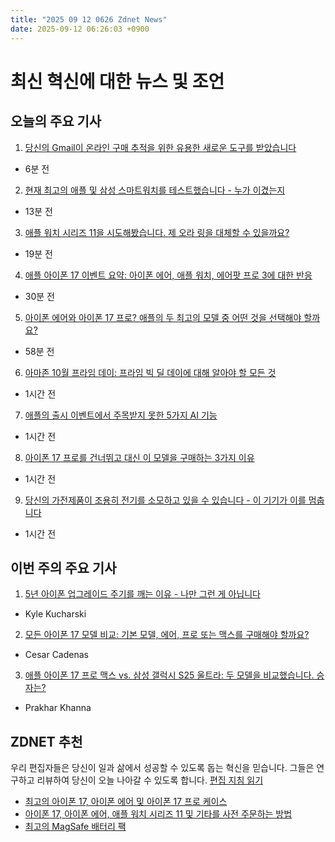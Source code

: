 ```yaml
---
title: "2025 09 12 0626 Zdnet News"
date: 2025-09-12 06:26:03 +0900
---
```


# 최신 혁신에 대한 뉴스 및 조언
## 오늘의 주요 기사 

1. [당신의 Gmail이 온라인 구매 추적을 위한 유용한 새로운 도구를 받았습니다](https://www.zdnet.com/article/google-unveils-a-new-tool-to-help-you-keep-track-of-your-online-purcahses/) 
- 6분 전 

2. [현재 최고의 애플 및 삼성 스마트워치를 테스트했습니다 - 누가 이겼는지](https://www.zdnet.com/article/i-tested-the-best-apple-and-samsung-smartwatches-right-now-heres-who-wins/) 
- 13분 전 

3. [애플 워치 시리즈 11을 시도해봤습니다. 제 오라 링을 대체할 수 있을까요?](https://www.zdnet.com/article/i-tried-the-apple-watch-series-11-and-its-so-close-to-making-my-oura-ring-obsolete/) 
- 19분 전 

4. [애플 아이폰 17 이벤트 요약: 아이폰 에어, 애플 워치, 에어팟 프로 3에 대한 반응](https://www.zdnet.com/article/apple-iphone-17-event-recap-reactions-to-iphone-air-apple-watches-airpods-pro-3-more/) 
- 30분 전 

5. [아이폰 에어와 아이폰 17 프로? 애플의 두 최고의 모델 중 어떤 것을 선택해야 할까요?](https://www.zdnet.com/article/iphone-air-vs-iphone-17-pro-how-to-decide-between-apples-two-best-models/) 
- 58분 전 

6. [아마존 10월 프라임 데이: 프라임 빅 딜 데이에 대해 알아야 할 모든 것](https://www.zdnet.com/article/home-and-office/amazon-october-prime-day-everything-you-need-to-know-about-prime-big-deal-days/) 
- 1시간 전 

7. [애플의 출시 이벤트에서 주목받지 못한 5가지 AI 기능](https://www.zdnet.com/article/5-new-ai-powered-features-that-flew-under-the-radar-at-apples-launch-event/) 
- 1시간 전 

8. [아이폰 17 프로를 건너뛰고 대신 이 모델을 구매하는 3가지 이유](https://www.zdnet.com/article/3-reasons-why-im-skipping-the-iphone-17-pro-and-buying-this-model-instead/) 
- 1시간 전 

9. [당신의 가전제품이 조용히 전기를 소모하고 있을 수 있습니다 - 이 기기가 이를 멈춥니다](https://www.zdnet.com/article/home-and-office/your-appliances-may-be-quietly-draining-electricity-this-gadget-stops-that/) 
- 1시간 전 

## 이번 주의 주요 기사 

1. [5년 아이폰 업그레이드 주기를 깨는 이유 - 나만 그런 게 아닙니다](https://www.zdnet.com/article/why-im-breaking-the-5-year-iphone-upgrade-cycle-and-im-not-alone/) 
- Kyle Kucharski 

2. [모든 아이폰 17 모델 비교: 기본 모델, 에어, 프로 또는 맥스를 구매해야 할까요?](https://www.zdnet.com/article/iphone-17-vs-iphone-air-17-pro-and-17-pro-max-i-compared-every-model-and-heres-my-buying-advice/) 
- Cesar Cadenas 

3. [애플 아이폰 17 프로 맥스 vs. 삼성 갤럭시 S25 울트라: 두 모델을 비교했습니다. 승자는?](https://www.zdnet.com/article/apple-iphone-17-pro-max-vs-samsung-galaxy-s25-ultra-i-compared-both-and-heres-the-winner/) 
- Prakhar Khanna 

## ZDNET 추천 
우리 편집자들은 당신이 일과 삶에서 성공할 수 있도록 돕는 혁신을 믿습니다. 그들은 연구하고 리뷰하여 당신이 오늘 나아갈 수 있도록 합니다. [편집 지침 읽기](https://www.zdnet.com/editorial-guidelines/) 

- [최고의 아이폰 17, 아이폰 에어 및 아이폰 17 프로 케이스](https://www.zdnet.com/article/best-iphone-17-cases/) 
- [아이폰 17, 아이폰 에어, 애플 워치 시리즈 11 및 기타를 사전 주문하는 방법](https://www.zdnet.com/article/iphone-17-preorders-start-soon-these-carrier-deals-can-get-you-a-free-phone/) 
- [최고의 MagSafe 배터리 팩](https://www.zdnet.com/article/best-magsafe-battery/)